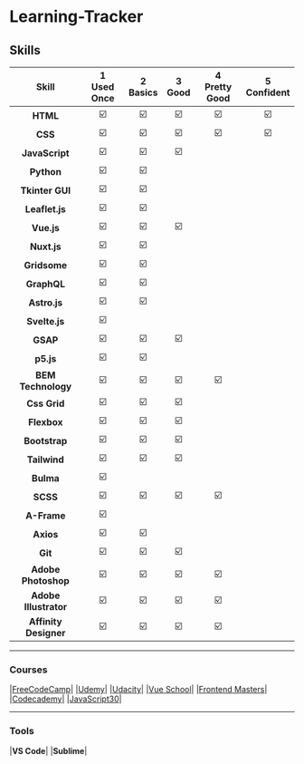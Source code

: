 # Learning-Tracker

## Skills


|Skill| 1<br>Used Once | 2<br>Basics | 3<br>Good | 4<br>Pretty Good | 5<br>Confident | 
|:--------:|:---:|:---:|:---:|:---:|:---:|
|**HTML**| :ballot_box_with_check: | :ballot_box_with_check: | :ballot_box_with_check: | :ballot_box_with_check: |:ballot_box_with_check: | 
|**CSS**| :ballot_box_with_check: | :ballot_box_with_check: | :ballot_box_with_check: | :ballot_box_with_check: |:ballot_box_with_check: | 
|**JavaScript**| :ballot_box_with_check: | :ballot_box_with_check: | :ballot_box_with_check: |  |  |   
|**Python**| :ballot_box_with_check: | :ballot_box_with_check: |  |  |  |
|**Tkinter GUI**| :ballot_box_with_check: | :ballot_box_with_check: |  |  |  | 
|**Leaflet.js**| :ballot_box_with_check: | :ballot_box_with_check: |  |  |  |  
|**Vue.js**| :ballot_box_with_check: | :ballot_box_with_check: | :ballot_box_with_check: |  |  | 
|**Nuxt.js**| :ballot_box_with_check: | :ballot_box_with_check: |  |  |  | 
|**Gridsome**| :ballot_box_with_check: | :ballot_box_with_check: |  |  |  |
|**GraphQL**| :ballot_box_with_check: | :ballot_box_with_check: |  |  |  |
|**Astro.js**| :ballot_box_with_check: | :ballot_box_with_check: |  |  |  | 
|**Svelte.js**| :ballot_box_with_check: |  |  |  |  | 
|**GSAP**| :ballot_box_with_check: | :ballot_box_with_check: | :ballot_box_with_check: |  |  |  
|**p5.js**| :ballot_box_with_check: | :ballot_box_with_check: |  |  |  | 
|**BEM Technology**| :ballot_box_with_check: | :ballot_box_with_check: | :ballot_box_with_check: | :ballot_box_with_check: | | 
|**Css Grid**| :ballot_box_with_check: | :ballot_box_with_check: | :ballot_box_with_check: |  |  |
|**Flexbox**| :ballot_box_with_check: | :ballot_box_with_check: | :ballot_box_with_check: |  |  | 
|**Bootstrap**| :ballot_box_with_check: | :ballot_box_with_check: | :ballot_box_with_check: |  |  |
|**Tailwind**| :ballot_box_with_check: | :ballot_box_with_check: | :ballot_box_with_check: |  |  |
|**Bulma**| :ballot_box_with_check: | | |  |  | 
|**SCSS**| :ballot_box_with_check: | :ballot_box_with_check: | :ballot_box_with_check: | :ballot_box_with_check:  |  | 
|**A-Frame**| :ballot_box_with_check: |  |  |  |  |  
|**Axios**| :ballot_box_with_check: | :ballot_box_with_check: |  |  |  |    
|**Git**| :ballot_box_with_check: | :ballot_box_with_check: | :ballot_box_with_check: |  |  | 
|**Adobe Photoshop**| :ballot_box_with_check: | :ballot_box_with_check: | :ballot_box_with_check: | :ballot_box_with_check: |  |
|**Adobe Illustrator**| :ballot_box_with_check: | :ballot_box_with_check: | :ballot_box_with_check: | :ballot_box_with_check:  |  |  
|**Affinity Designer**| :ballot_box_with_check: | :ballot_box_with_check: | :ballot_box_with_check: | :ballot_box_with_check: | |
---


### Courses


|[FreeCodeCamp](https://www.freecodecamp.org)|
|[Udemy](https://www.udemy.com/)|
|[Udacity](https://www.udacity.com/)|
|[Vue School](https://vueschool.io/)|
|[Frontend Masters](https://frontendmasters.com/)|
|[Codecademy](https://www.codecademy.com/)|
|[JavaScript30](https://javascript30.com/)|



---

### Tools

|**VS Code**|
|**Sublime**|

